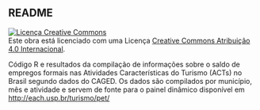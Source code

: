 ## README

<a rel="license" href="http://creativecommons.org/licenses/by/4.0/"><img alt="Licença Creative Commons" style="border-width:0" src="https://i.creativecommons.org/l/by/4.0/88x31.png" /></a><br />Este obra está licenciado com uma Licença <a rel="license" href="http://creativecommons.org/licenses/by/4.0/">Creative Commons Atribuição 4.0 Internacional</a>.

Código R e resultados da compilação de informações sobre o saldo de empregos formais nas Atividades Características do Turismo (ACTs) no Brasil segundo dados do CAGED. Os dados são compilados por município, mês e atividade e servem de fonte para o painel dinâmico disponível em http://each.usp.br/turismo/pet/
